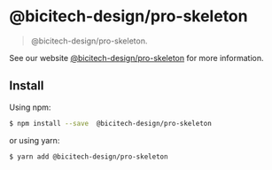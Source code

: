# @bicitech-design/pro-skeleton

> @bicitech-design/pro-skeleton.

See our website [@bicitech-design/pro-skeleton](https://procomponent.ant.design/) for more information.

## Install

Using npm:

```bash
$ npm install --save  @bicitech-design/pro-skeleton
```

or using yarn:

```bash
$ yarn add @bicitech-design/pro-skeleton
```
